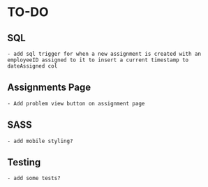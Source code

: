 # TO-DO

## SQL

    - add sql trigger for when a new assignment is created with an employeeID assigned to it to insert a current timestamp to dateAssigned col

## Assignments Page

    - Add problem view button on assignment page

## SASS

    - add mobile styling?

## Testing

    - add some tests?
